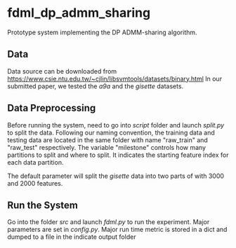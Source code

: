 # fdml_dp_admm_sharing
Prototype system implementing the DP ADMM-sharing algorithm.

## Data
Data source can be downloaded from https://www.csie.ntu.edu.tw/~cjlin/libsvmtools/datasets/binary.html 
In our submitted paper, we tested the *a9a* and the *gisette* datasets. 

## Data Preprocessing
Before running the system, need to go into *script* folder and launch *split.py* to split the data. Following our naming convention, the training data and testing data are located in the same folder with name "raw_train" and "raw_test" respectively. The variable "milestone" controls how many partitions to split and where to split. It indicates the starting feature index for each data partition.

The default parameter will split the *gisette* data into two parts of with 3000 and 2000 features. 

## Run the System
Go into the folder *src* and launch *fdml.py* to run the experiment. Major parameters are set in *config.py*. Major run time metric is stored in a dict and dumped to a file in the indicate output folder
